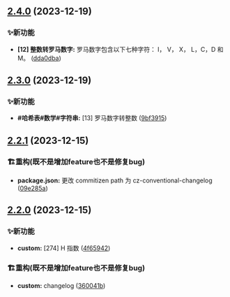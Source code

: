 

## [2.4.0](https://github.com/continuous-learning/fe-leetcode/compare/v2.3.0...v2.4.0) (2023-12-19)


### ✨新功能

* **[12] 整数转罗马数字:** 罗马数字包含以下七种字符： I， V， X， L，C，D 和 M。 ([dda0dba](https://github.com/continuous-learning/fe-leetcode/commit/dda0dba90facc3dad0a92e9a7fd5b6390afa0d55))

## [2.3.0](https://github.com/continuous-learning/fe-leetcode/compare/v2.2.1...v2.3.0) (2023-12-19)


### ✨新功能

* **#哈希表#数学#字符串:** [13] 罗马数字转整数 ([9bf3915](https://github.com/continuous-learning/fe-leetcode/commit/9bf39157de54183bace7ec37f42c0635e40280e9))

## [2.2.1](https://github.com/continuous-learning/fe-leetcode/compare/v2.2.0...v2.2.1) (2023-12-15)


### 🏗️重构(既不是增加feature也不是修复bug)

* **package.json:** 更改 commitizen path 为 cz-conventional-changelog ([09e285a](https://github.com/continuous-learning/fe-leetcode/commit/09e285ae6235bd44842e5c1abc70f9540da9a47f))

## [2.2.0](https://github.com/continuous-learning/fe-leetcode/compare/v1.1.0...v2.2.0) (2023-12-15)


### ✨新功能

* **custom:** [274] H 指数 ([4f65942](https://github.com/continuous-learning/fe-leetcode/commit/4f65942e97d6a940ce1790128ef04315ae48a72e))


### 🏗️重构(既不是增加feature也不是修复bug)

* **custom:** changelog ([360041b](https://github.com/continuous-learning/fe-leetcode/commit/360041bab25b109a72a7599fbfc5147b7da58e0c))
